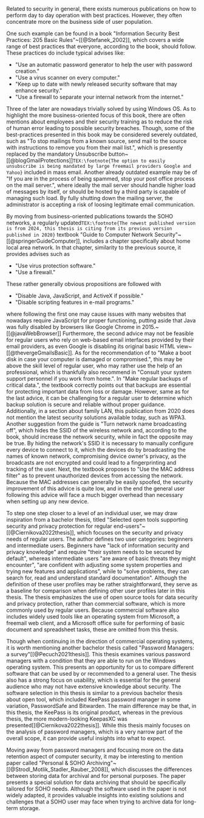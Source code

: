 Related to security in general, there exists numerous publications on how to perform day to day operation with best practices. However, they often concentrate more on the business side of user population.

One such example can be found in a book "Information Security Best Practices: 205 Basic Rules"~[[@Stefanek_2002]], which covers a wide range of best practices that everyone, according to the book, should follow. These practices do include typical advises like:

- "Use an automatic password generator to help the user with password creation."
- "Use a virus scanner on every computer."
- "Keep up to date with newly released security software that may enhance security."
- "Use a firewall to separate your internal network from the internet."
 
Three of the later are nowadays trivially solved by using Windows OS. As to highlight the more business-oriented focus of this book, there are often mentions about employees and their security training as to reduce the risk of human error leading to possible security breaches. Though, some of the best-practices presented in this book may be considered severely outdated, such as "To stop mailings from a known source, send mail to the source with instructions to remove you from their mail list.", which is presently replaced by the mandatory Unsubscribe button~[[@blogGmailProtections]]`TEX:\footnote{The option to easily unsubscribe is being mandated by large freemail providers Google and Yahoo}` included in mass email. Another already outdated example may be of "If you are in the process of being spammed, stop your post office process on the mail server.", where ideally the mail server should handle higher load of messages by itself, or should be hosted by a third party is capable of managing such load. By fully shutting down the mailing server, the administrator is accepting a risk of loosing legitimate email communication.

By moving from business-oriented publications towards the SOHO networks, a regularly updated`TEX:\footnote{The newest published version is from 2024, this thesis is citing from its previous version published in 2020}` textbook "Guide to Computer Network Security"~[[@springerGuideComputer]], includes a chapter specifically about home local area network. In that chapter, similarity to the previous source, it provides advises such as

- "Use virus protection software."
- "Use a firewall."

These rather generally obvious propositions are followed with

- "Disable Java, JavaScript, and ActiveX if possible."
- "Disable scripting features in e-mail programs."

where following the first one may cause issues with many websites that nowadays require JavaScript for proper functioning, putting aside that Java was fully disabled by browsers like Google Chrome in 2015.~[[@javaWebBrowser]]  Furthermore, the second advice may not be feasible for regular users who rely on web-based email interfaces provided by their email providers, as even Google is disabling its original basic HTML view~[[@thevergeGmailsBasic]]. As for the recommendation of to "Make a boot disk in case your computer is damaged or compromised.", this may be above the skill level of regular user, who may rather use the help of an professional, which is thankfully also recommend in "Consult your system support personnel if you work from home.". In "Make regular backups of critical data.", the textbook correctly points out that backups are essential for protecting important data from loss or damage. However, same as for the last advice, it can be challenging for a regular user to determine which backup solution is secure and reliable without proper guidance. Additionally, in a section about family LAN, this publication from 2020 does not mention the latest security solutions available today, such as WPA3. Another suggestion from the guide is "Turn network name broadcasting off", which hides the SSID of the wireless network and, according to the book, should increase the network security, while in fact the opposite may be true. By hiding the network's SSID it is necessary to manually configure every device to connect to it, which the devices do by broadcasting the names of known network, compromising device owner's privacy, as the broadcasts are not encrypted and could lead to a fingerprinting and tracking of the user. Next, the textbook proposes to "Use the MAC address filter" as to prevent unauthorized devices from accessing the network. Because the MAC addresses can generally be easily spoofed, the security improvement of this advice is quite low, and in the end the general user following this advice will face a much bigger overhead than necessary when setting up any new device.

To step one step closer to a level of an individual user, we may draw inspiration from a bachelor thesis, titled "Selected open tools supporting security and privacy protection for regular end-users"~[[@Ciernikova2022thesis]], which focuses on the security and privacy needs of regular users. The author defines two user categories: beginners and intermediate users. Beginners have "lack of information security and privacy knowledge" and require "their system needs to be secured by default", whereas intermediate users "are aware of basic threats they might encounter", "are confident with adjusting some system properties and trying new features and applications", while to "solve problems, they can search for, read and understand standard documentation". Although the definition of these user profiles may be rather straightforward, they serve as a baseline for comparison when defining other user profiles later in this thesis. The thesis emphasizes the use of open source tools for data security and privacy protection, rather than commercial software, which is more commonly used by regular users. Because commercial software also includes widely used tools like an operating system from Microsoft, a freemail web client, and a Microsoft office suite for performing of basic document and spreadsheet tasks, these are omitted from this thesis.

Though when continuing in the direction of commercial operating systems, it is worth mentioning another bachelor thesis called "Password Managers: a survey"[[@Pecuch2021thesis]]. This thesis examines various password managers with a condition that they are able to run on the Windows operating system. This presents an opportunity for us to compare different software that can be used by or recommended to a general user. The thesis also has a strong focus on usability, which is essential for the general audience who may not have extensive knowledge about security. The software selection in this thesis is similar to a previous bachelor thesis about open tool, which included KeePass password manager in some variation, PasswordSafe and Bitwarden. The main difference may be that, in this thesis, the KeePass is its original product, whereas in the previous thesis, the more modern-looking KeepasXC was presented[[@Ciernikova2022thesis]]. While this thesis mainly focuses on the analysis of password managers, which is a very narrow part of the overall scope, it can provide useful insights into what to expect.

Moving away from password managers and focusing more on the data retention aspect of computer security, it may be interesting to mention paper called "Personal \& SOHO Archiving"~[[@Strodl_Motlik_Stadler_Rauber_2008]], which discusses the differences between storing data for archival and for personal purposes. The paper presents a special solution for data archiving that should be specifically tailored for SOHO needs. Although the software used in the paper is not widely adapted, it provides valuable insights into existing solutions and challenges that a SOHO user may face when trying to archive data for long-term storage. 